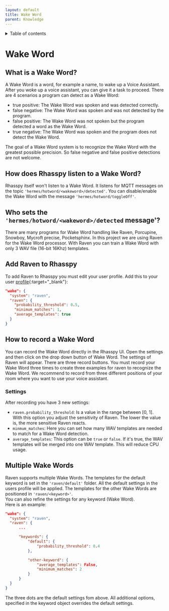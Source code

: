 ```yaml
---
layout: default
title: Wake Word
parent: Knowledge
---
```

<details close markdown="block">
  <summary>
    Table of contents
  </summary>
  {: .text-delta }
1. TOC
{:toc}
</details>

# Wake Word

## What is a Wake Word?
A Wake Word is a word, for example a name, to wake up a Voice Assistant. After you woke up a voice assistant, you can 
give it a task to proceed.
There are 4 scenarios a program can detect as a Wake Word:
- true positive: The Wake Word was spoken and was detected correctly.
- false negative: The Wake Word was spoken and was not detected by the program.
- false positive: The Wake Word was not spoken but the program detected a word as the Wake Word.
- true negative: The Wake Word was spoken and the program does not detect the Wake Word.     

The goal of a Wake Word system is to recognize the Wake Word with the greatest possible precision. So false negative 
and false positive detections are not welcome.

## How does Rhasspy listen to a Wake Word?
Rhasspy itself won't listen to a Wake Word. It listens for MQTT messages on the topic `'hermes/hotword/<wakeword>/detected'`.
You can disable/enable the Wake Word with the message `'hermes/hotword/toggleOff'`.

## Who sets the `'hermes/hotword/<wakeword>/detected` message'?
There are many programs for Wake Word handling like Raven, Porcupine, Snowboy, Mycroft precise, Pocketsphinx.
In this project we are using Raven for the Wake Word processor. With Raven you can train a Wake Word with only 
3 WAV file (16-bit 16Khz) templates. 

## Add Raven to Rhasspy
To add Raven to Rhasspy you must edit your user profile. Add this to your user [profile](https://rhasspy.readthedocs.io/en/latest/profiles/){:target="_blank"}:  
``` json
"wake": {
  "system": "raven",
  "raven": {
    "probability_threshold": 0.5,
    "minimum_matches": 1,
    "average_templates": true
  }
}
```

## How to record a Wake Word
You can record the Wake Word directly in the Rhasspy UI. Open the settings and then click on the drop down button of
Wake Word. The settings of Raven will appear. There are three record buttons. 
You must record your Wake Word three times to create three examples for raven to recognize the Wake Word. We recommend
to record from three different positions of your room where you want to use your voice assistant.

### Settings
After recording you have 3 new settings:
* `raven.probability_threshold`: Is a value in the range between [0, 1]. With this option you adjust the sensitivity 
of Raven. The lower the value is, the more sensitive Raven reacts.
* `minmum_matches`: Here you can set how many WAV templates are needed to match for a Wake Word detection.
* `average_templates`: This option can be `true` or `false`. If it's true, the WAV templates will be merged into one 
WAV template. This will reduce CPU usage.

## Multiple Wake Words
Raven supports multiple Wake Words. The templates for the default keyword is set in the `'raven/default'` folder. 
All the default settings in the users profile will be applied.
The templates for the other Wake Words are positioned in `'raven/<keyword>'`.   
You can also refine the settings for any keyword (Wake Word).   
Here is an example:  
``` json
"wake": {
  "system": "raven",
  "raven": {
      ...

      "keywords": {
          "default": {
              "probability_threshold": 0.4
          },

          "other-keyword": {
              "average_templates": False,
              "minimum_matches": 2
          }
      }
  }
}
``` 

The three dots are the default settings fom above. All additional options, specified in the keyword object overrides 
the default settings.

